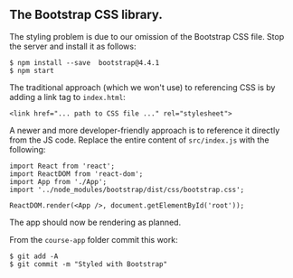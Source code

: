 ## The Bootstrap CSS library.

The styling problem is due to our omission of the Bootstrap CSS file. Stop the server and install it as follows:
~~~
$ npm install --save  bootstrap@4.4.1
$ npm start
~~~
The traditional approach (which we won't use) to referencing CSS is by adding a link tag to `index.html`:
~~~
<link href="... path to CSS file ..." rel="stylesheet">
~~~
A newer and more developer-friendly approach is to reference it directly from the JS code. Replace the entire content of `src/index.js` with the following:
~~~
import React from 'react';
import ReactDOM from 'react-dom';
import App from './App';
import '../node_modules/bootstrap/dist/css/bootstrap.css';

ReactDOM.render(<App />, document.getElementById('root'));
~~~

The app should now be rendering as planned. 

From the `course-app` folder commit this work:
~~~
$ git add -A
$ git commit -m "Styled with Bootstrap"
~~~